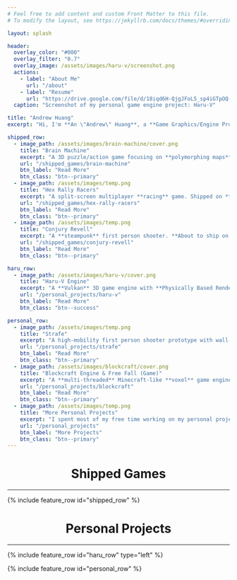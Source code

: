```yaml
---
# Feel free to add content and custom Front Matter to this file.
# To modify the layout, see https://jekyllrb.com/docs/themes/#overriding-theme-defaults

layout: splash

header:
  overlay_color: "#000"
  overlay_filter: "0.7"
  overlay_image: /assets/images/haru-v/screenshot.png
  actions:
    - label: "About Me"
      url: "/about"
    - label: "Resume"
      url: "https://drive.google.com/file/d/18iqd6H-QjgJFoL5_sp4iGTpOQ-N0KXUY/view?usp=sharing"
  caption: "Screenshot of my personal game engine project: Haru-V"

title: "Andrew Huang"
excerpt: "Hi, I'm **An \"Andrew\" Huang**, a **Game Graphics/Engine Programmer**."

shipped_row:
  - image_path: /assets/images/brain-machine/cover.png
    title: "Brain Machine"
    excerpt: "A 3D puzzle/action game focusing on **polymorphing maps**. Shipped on **Steam**, **App Store**, and Chinese **Android** stores."
    url: "/shipped_games/brain-machine"
    btn_label: "Read More"
    btn_class: "btn--primary"
  - image_path: /assets/images/temp.png
    title: "Hex Rally Racers"
    excerpt: "A split-screen multiplayer **racing** game. Shipped on **Steam**."
    url: "/shipped_games/hex-rally-racers"
    btn_label: "Read More"
    btn_class: "btn--primary"
  - image_path: /assets/images/temp.png
    title: "Conjury Revell"
    excerpt: "A **steampunk** first person shooter. **About to ship on Steam**."
    url: "/shipped_games/conjury-revell"
    btn_label: "Read More"
    btn_class: "btn--primary"

haru_row:
  - image_path: /assets/images/haru-v/cover.png
    title: "Haru-V Engine"
    excerpt: "A **Vulkan** 3D game engine with **Physically Based Rendering**, **Forward + Deferred Pipelines**, **Casecade Shadow Map**, and **Lua Scripting** support. It also integrates **FMOD** and **PhysX**. Somewhat inspired by **Quake/Source/early IW** Engines."
    url: "/personal_projects/haru-v"
    btn_label: "Read More"
    btn_class: "btn--success"

personal_row:
  - image_path: /assets/images/temp.png
    title: "Strafe"
    excerpt: "A high-mobility first person shooter prototype with wall-running abilities."
    url: "/personal_projects/strafe"
    btn_label: "Read More"
    btn_class: "btn--primary"
  - image_path: /assets/images/blockcraft/cover.png
    title: "Blockcraft Engine & Free Fall (Game)"
    excerpt: "A **multi-threaded** Minecraft-like **voxel** game engine with **infinite world** support, and a **plaforming** game made with the engine. It's one of my early projects."
    url: "/personal_projects/blockcraft"
    btn_label: "Read More"
    btn_class: "btn--primary"
  - image_path: /assets/images/temp.png
    title: "More Personal Projects"
    excerpt: "I spent most of my free time working on my personal projects. Check the button for more."
    url: "/personal_projects"
    btn_label: "More Projects"
    btn_class: "btn--primary"
---
```


<h1><center>Shipped Games</center></h1>
<hr/>

{% include feature_row id="shipped_row" %}

<h1><center>Personal Projects</center></h1>
<hr/>

{% include feature_row id="haru_row" type="left" %}

{% include feature_row id="personal_row" %}
